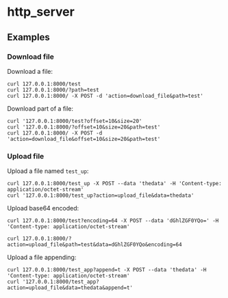 # http_server


## Examples

### Download file
Download a file:
```
curl 127.0.0.1:8000/test
curl 127.0.0.1:8000/?path=test
curl 127.0.0.1:8000/ -X POST -d 'action=download_file&path=test'
```

Download part of a file:
```
curl '127.0.0.1:8000/test?offset=10&size=20'
curl '127.0.0.1:8000/?offset=10&size=20&path=test'
curl 127.0.0.1:8000/ -X POST -d 'action=download_file&offset=10&size=20&path=test'
```

### Upload file

Upload a file named `test_up`:
```
curl 127.0.0.1:8000/test_up -X POST --data 'thedata' -H 'Content-type: application/octet-stream'
curl '127.0.0.1:8000/test_up?action=upload_file&data=thedata'
```

Upload base64 encoded:
```
curl 127.0.0.1:8000/test?encoding=64 -X POST --data 'dGhlZGF0YQo=' -H 'Content-type: application/octet-stream'

curl 127.0.0.1:8000/?action=upload_file&path=test&data=dGhlZGF0YQo&encoding=64
```

Upload a file appending:
```
curl 127.0.0.1:8000/test_app?append=t -X POST --data 'thedata' -H 'Content-type: application/octet-stream'
curl '127.0.0.1:8000/test_app?action=upload_file&data=thedata&append=t'
```
